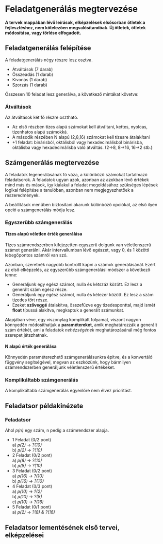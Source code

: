 # Feladatgenerálás megtervezése

**A tervek mappában lévő leírások, elképzelések elsősorban ötletek a fejlesztéshez, nem kötelezően megvalósítandóak. Új ötletek, ötletek módosítása, vagy törlése elfogadott.**

## Feladatgenerálás felépítése

A feladatgenerálás négy részre lesz osztva.

 - Átváltások (7 darab)
 - Összeadás (1 darab)
 - Kivonás (1 darab)
 - Szorzás (1 darab)

Összesen 10 feladat lesz generálva, a következő mintákat követve:

### Átváltások

Az átváltások két fő részre osztható.
 - Az első részben tízes alapú számokat kell átváltani, kettes, nyolcas, tizenhatos alapú számokká.
 - A második részében N alapú (2,8,16) számokat kell tízesre átalakítani
 - +1 feladat: binárisból, oktálisból vagy hexadecimálisból binárisba, oktálisba vagy hexadecimálisba való átváltás. (2->8, 8->16, 16->2 stb.)


## Számgenerálás megtervezése

A feladatok legenerálásának fő váza, a különböző számokat tartalmazó feladatsorok. A feladatok ugyan azok, azonban az azokban lévő értékek mind más és mások, így kialakul a feladat megoldásához szükséges lépések logikai felépítése a tanulóban, azonban nem megjegyezhetőek a részeredmények.

A beállítások menüben biztosítani akarunk különböző opciókat, az első ilyen opció a számgenerálás módja lesz.

### Egyszerűbb számgenerálás

#### Tízes alapú véletlen érték generálása

Tízes számrendszerben kifejezetten egyszerű dolgunk van véletlenszerű számot generálni. Akár intervallumban lévő egészet, vagy 0, és 1 közötti lebegőpontos számról van szó.

Azonban, szeretnék nagyobb kontrollt kapni a számok generálásánál. Ezért az első elképzelés, az egyszerűbb számgenerálási módszer a következő lenne:

 - Generáljunk egy egész számot, nulla és kétszáz között. Ez lesz a generált szám egész része.
 - Generáljunk egy egész számot, nulla és kétezer között. Ez lesz a szám tizedes tört része.
 - Ezeket **szöveggé** átalakítva, összefűzve egy tizedesponttal, majd ismét **float** típussá alakítva, megkaptuk a generált számunkat.

 Alapjában véve, egy viszonylag komplikált folyamat, viszont nagyon könnyedén módosíthatjuk a **paramétereket**, amik meghatározzák a generált szám értékét, ami a feladatok *nehézségének* meghatározásánál még fontos szerepet játszhatnak.

#### N alapú érték generálása

Könnyedén paraméterezhető számgenerálásunkra építve, és a konvertáló függvény segítségével, megvan az eszközünk, hogy bármilyen számrendszerben generáljunk véletlenszerű értékeket.

### Komplikáltabb számgenerálás

A komplikáltabb számgenerálás egyenlőre nem élvez prioritást.


## Feladatsor példakinézete

### Feladatsor

Ahol *p(n)* egy szám, n pedig a számrendszer alapja.

 - 1 Feladat (0/2 pont) \
a) *p(2)* -> *?(10)* \
b) *p(2)* -> *?(10)*
 - 2 Feladat (0/2 pont) \
a) *p(8)* -> *?(10)* \
b) *p(8)* -> *?(10)*
 - 3 Feladat (0/2 pont) \
a) *p(16)* -> *?(10)* \
b) *p(16)* -> *?(10)*
 - 4 Feladat (0/3 pont) \
a) *p(10)* -> *?(2)* \
b) *p(10)* -> *?(8)* \
c) *p(10)* -> *?(16)*
 - 5 Feladat (0/1 pont) \
 a) *p(2)* -> *?(8) & ?(16)*


## Feladatsor lementésének első tervei, elképzelései
